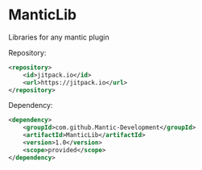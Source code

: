 # ManticLib
Libraries for any mantic plugin


Repository:
```xml 
<repository>
    <id>jitpack.io</id>
    <url>https://jitpack.io</url>
</repository> 
  ```

Dependency:
```xml
<dependency>
    <groupId>com.github.Mantic-Development</groupId>
    <artifactId>ManticLib</artifactId>
    <version>1.0</version>
    <scope>provided</scope>
</dependency>
  ```
